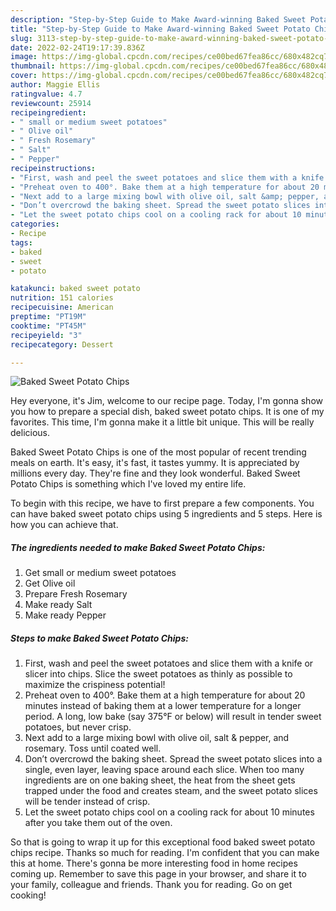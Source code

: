 ```yaml
---
description: "Step-by-Step Guide to Make Award-winning Baked Sweet Potato Chips"
title: "Step-by-Step Guide to Make Award-winning Baked Sweet Potato Chips"
slug: 3113-step-by-step-guide-to-make-award-winning-baked-sweet-potato-chips
date: 2022-02-24T19:17:39.836Z
image: https://img-global.cpcdn.com/recipes/ce00bed67fea86cc/680x482cq70/baked-sweet-potato-chips-recipe-main-photo.jpg
thumbnail: https://img-global.cpcdn.com/recipes/ce00bed67fea86cc/680x482cq70/baked-sweet-potato-chips-recipe-main-photo.jpg
cover: https://img-global.cpcdn.com/recipes/ce00bed67fea86cc/680x482cq70/baked-sweet-potato-chips-recipe-main-photo.jpg
author: Maggie Ellis
ratingvalue: 4.7
reviewcount: 25914
recipeingredient:
- " small or medium sweet potatoes"
- " Olive oil"
- " Fresh Rosemary"
- " Salt"
- " Pepper"
recipeinstructions:
- "First, wash and peel the sweet potatoes and slice them with a knife or slicer into chips. Slice the sweet potatoes as thinly as possible to maximize the crispiness potential!"
- "Preheat oven to 400°. Bake them at a high temperature for about 20 minutes instead of baking them at a lower temperature for a longer period. A long, low bake (say 375°F or below) will result in tender sweet potatoes, but never crisp."
- "Next add to a large mixing bowl with olive oil, salt &amp; pepper, and rosemary. Toss until coated well."
- "Don’t overcrowd the baking sheet. Spread the sweet potato slices into a single, even layer, leaving space around each slice. When too many ingredients are on one baking sheet, the heat from the sheet gets trapped under the food and creates steam, and the sweet potato slices will be tender instead of crisp."
- "Let the sweet potato chips cool on a cooling rack for about 10 minutes after you take them out of the oven."
categories:
- Recipe
tags:
- baked
- sweet
- potato

katakunci: baked sweet potato 
nutrition: 151 calories
recipecuisine: American
preptime: "PT19M"
cooktime: "PT45M"
recipeyield: "3"
recipecategory: Dessert

---
```



![Baked Sweet Potato Chips](https://img-global.cpcdn.com/recipes/ce00bed67fea86cc/680x482cq70/baked-sweet-potato-chips-recipe-main-photo.jpg)

Hey everyone, it's Jim, welcome to our recipe page. Today, I'm gonna show you how to prepare a special dish, baked sweet potato chips. It is one of my favorites. This time, I'm gonna make it a little bit unique. This will be really delicious.



Baked Sweet Potato Chips is one of the most popular of recent trending meals on earth. It's easy, it's fast, it tastes yummy. It is appreciated by millions every day. They're fine and they look wonderful. Baked Sweet Potato Chips is something which I've loved my entire life.


To begin with this recipe, we have to first prepare a few components. You can have baked sweet potato chips using 5 ingredients and 5 steps. Here is how you can achieve that.

<!--inarticleads1-->

##### The ingredients needed to make Baked Sweet Potato Chips:

1. Get  small or medium sweet potatoes
1. Get  Olive oil
1. Prepare  Fresh Rosemary
1. Make ready  Salt
1. Make ready  Pepper




<!--inarticleads2-->

##### Steps to make Baked Sweet Potato Chips:

1. First, wash and peel the sweet potatoes and slice them with a knife or slicer into chips. Slice the sweet potatoes as thinly as possible to maximize the crispiness potential!
1. Preheat oven to 400°. Bake them at a high temperature for about 20 minutes instead of baking them at a lower temperature for a longer period. A long, low bake (say 375°F or below) will result in tender sweet potatoes, but never crisp.
1. Next add to a large mixing bowl with olive oil, salt &amp; pepper, and rosemary. Toss until coated well.
1. Don’t overcrowd the baking sheet. Spread the sweet potato slices into a single, even layer, leaving space around each slice. When too many ingredients are on one baking sheet, the heat from the sheet gets trapped under the food and creates steam, and the sweet potato slices will be tender instead of crisp.
1. Let the sweet potato chips cool on a cooling rack for about 10 minutes after you take them out of the oven.




So that is going to wrap it up for this exceptional food baked sweet potato chips recipe. Thanks so much for reading. I'm confident that you can make this at home. There's gonna be more interesting food in home recipes coming up. Remember to save this page in your browser, and share it to your family, colleague and friends. Thank you for reading. Go on get cooking!
